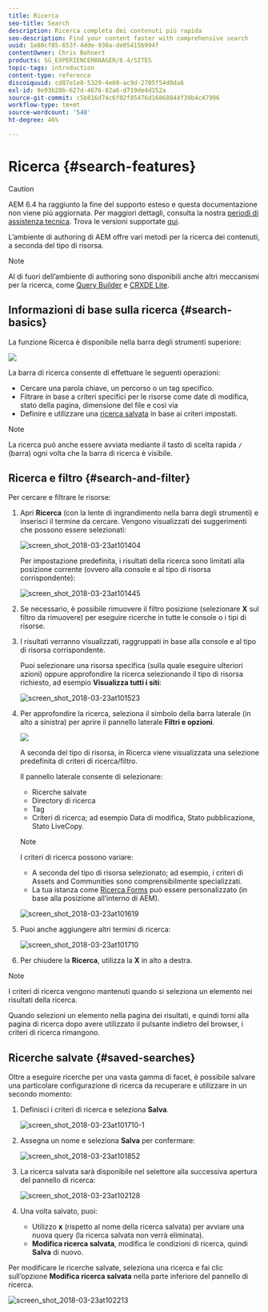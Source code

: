 ```yaml
---
title: Ricerca
seo-title: Search
description: Ricerca completa dei contenuti più rapida
seo-description: Find your content faster with comprehensive search
uuid: 1e80cf85-653f-4dde-930a-de05415b994f
contentOwner: Chris Bohnert
products: SG_EXPERIENCEMANAGER/6.4/SITES
topic-tags: introduction
content-type: reference
discoiquuid: cd87e1e8-5329-4e60-ac9d-2705f54d0da6
exl-id: 9e93b28b-627d-4676-82a6-d719de4d152a
source-git-commit: c5b816d74c6f02f85476d16868844f39b4c47996
workflow-type: tm+mt
source-wordcount: '548'
ht-degree: 46%

---
```


# Ricerca  {#search-features}

>[!CAUTION]
>
>AEM 6.4 ha raggiunto la fine del supporto esteso e questa documentazione non viene più aggiornata. Per maggiori dettagli, consulta la nostra [periodi di assistenza tecnica](https://helpx.adobe.com/it/support/programs/eol-matrix.html). Trova le versioni supportate [qui](https://experienceleague.adobe.com/docs/).

L’ambiente di authoring di AEM offre vari metodi per la ricerca dei contenuti, a seconda del tipo di risorsa.

>[!NOTE]
>
>Al di fuori dell’ambiente di authoring sono disponibili anche altri meccanismi per la ricerca, come [Query Builder](/help/sites-developing/querybuilder-api.md) e [CRXDE Lite](/help/sites-developing/developing-with-crxde-lite.md).

## Informazioni di base sulla ricerca {#search-basics}

La funzione Ricerca è disponibile nella barra degli strumenti superiore:

![](do-not-localize/chlimage_1-17.png)

La barra di ricerca consente di effettuare le seguenti operazioni:

* Cercare una parola chiave, un percorso o un tag specifico.
* Filtrare in base a criteri specifici per le risorse come date di modifica, stato della pagina, dimensione del file e così via
* Definire e utilizzare una [ricerca salvata](#saved-searches) in base ai criteri impostati.

>[!NOTE]
>
>La ricerca può anche essere avviata mediante il tasto di scelta rapida `/` (barra) ogni volta che la barra di ricerca è visibile.

## Ricerca e filtro {#search-and-filter}

Per cercare e filtrare le risorse:

1. Apri **Ricerca** (con la lente di ingrandimento nella barra degli strumenti) e inserisci il termine da cercare. Vengono visualizzati dei suggerimenti che possono essere selezionati:

   ![screen_shot_2018-03-23at101404](assets/screen_shot_2018-03-23at101404.png)

   Per impostazione predefinita, i risultati della ricerca sono limitati alla posizione corrente (ovvero alla console e al tipo di risorsa corrispondente):

   ![screen_shot_2018-03-23at101445](assets/screen_shot_2018-03-23at101445.png)

1. Se necessario, è possibile rimuovere il filtro posizione (selezionare **X** sul filtro da rimuovere) per eseguire ricerche in tutte le console o i tipi di risorse.
1. I risultati verranno visualizzati, raggruppati in base alla console e al tipo di risorsa corrispondente.

   Puoi selezionare una risorsa specifica (sulla quale eseguire ulteriori azioni) oppure approfondire la ricerca selezionando il tipo di risorsa richiesto, ad esempio **Visualizza tutti i siti**:

   ![screen_shot_2018-03-23at101523](assets/screen_shot_2018-03-23at101523.png)

1. Per approfondire la ricerca, seleziona il simbolo della barra laterale (in alto a sinistra) per aprire il pannello laterale **Filtri e opzioni**.

   ![](do-not-localize/screen_shot_2018-03-23at101542.png)

   A seconda del tipo di risorsa, in Ricerca viene visualizzata una selezione predefinita di criteri di ricerca/filtro.

   Il pannello laterale consente di selezionare:

   * Ricerche salvate
   * Directory di ricerca
   * Tag
   * Criteri di ricerca; ad esempio Data di modifica, Stato pubblicazione, Stato LiveCopy.

   >[!NOTE]
   >
   >I criteri di ricerca possono variare:
   >
   >* A seconda del tipo di risorsa selezionato; ad esempio, i criteri di Assets and Communities sono comprensibilmente specializzati.
   >* La tua istanza come [Ricerca Forms](/help/sites-administering/search-forms.md) può essere personalizzato (in base alla posizione all’interno di AEM).


   ![screen_shot_2018-03-23at101619](assets/screen_shot_2018-03-23at101619.png)

1. Puoi anche aggiungere altri termini di ricerca:

   ![screen_shot_2018-03-23at101710](assets/screen_shot_2018-03-23at101710.png)

1. Per chiudere la **Ricerca**, utilizza la **X** in alto a destra.

>[!NOTE]
>
>I criteri di ricerca vengono mantenuti quando si seleziona un elemento nei risultati della ricerca.
>
>Quando selezioni un elemento nella pagina dei risultati, e quindi torni alla pagina di ricerca dopo avere utilizzato il pulsante indietro del browser, i criteri di ricerca rimangono.

## Ricerche salvate {#saved-searches}

Oltre a eseguire ricerche per una vasta gamma di facet, è possibile salvare una particolare configurazione di ricerca da recuperare e utilizzare in un secondo momento:

1. Definisci i criteri di ricerca e seleziona **Salva**.

   ![screen_shot_2018-03-23at101710-1](assets/screen_shot_2018-03-23at101710-1.png)

1. Assegna un nome e seleziona **Salva** per confermare:

   ![screen_shot_2018-03-23at101852](assets/screen_shot_2018-03-23at101852.png)

1. La ricerca salvata sarà disponibile nel selettore alla successiva apertura del pannello di ricerca:

   ![screen_shot_2018-03-23at102128](assets/screen_shot_2018-03-23at102128.png)

1. Una volta salvato, puoi:

   * Utilizzo **x** (rispetto al nome della ricerca salvata) per avviare una nuova query (la ricerca salvata non verrà eliminata).
   * **Modifica ricerca salvata**, modifica le condizioni di ricerca, quindi **Salva** di nuovo.

Per modificare le ricerche salvate, seleziona una ricerca e fai clic sull’opzione **Modifica ricerca salvata** nella parte inferiore del pannello di ricerca.

![screen_shot_2018-03-23at102213](assets/screen_shot_2018-03-23at102213.png)
